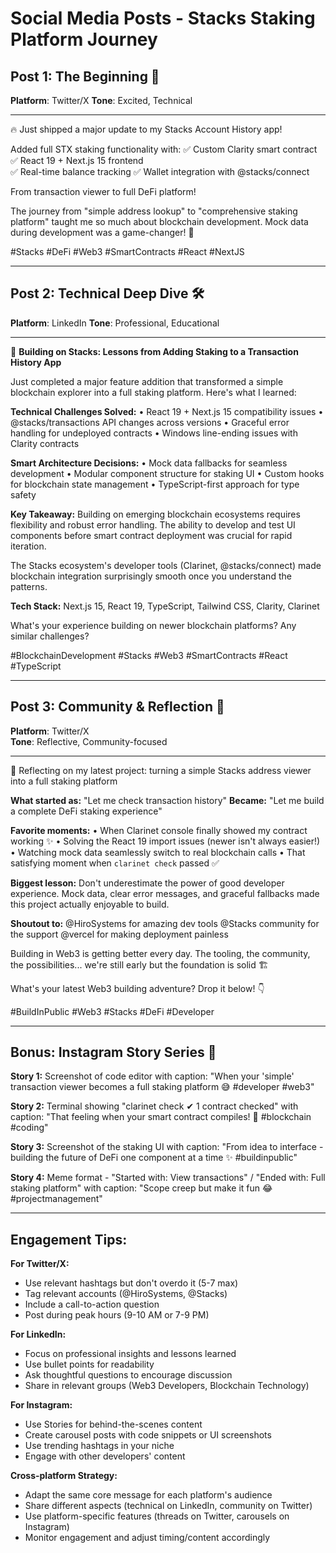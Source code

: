 # Social Media Posts - Stacks Staking Platform Journey

## Post 1: The Beginning 🚀

**Platform**: Twitter/X
**Tone**: Excited, Technical

---

🔥 Just shipped a major update to my Stacks Account History app! 

Added full STX staking functionality with:
✅ Custom Clarity smart contract
✅ React 19 + Next.js 15 frontend  
✅ Real-time balance tracking
✅ Wallet integration with @stacks/connect

From transaction viewer to full DeFi platform! 

The journey from "simple address lookup" to "comprehensive staking platform" taught me so much about blockchain development. Mock data during development was a game-changer! 🧠

#Stacks #DeFi #Web3 #SmartContracts #React #NextJS

---

## Post 2: Technical Deep Dive 🛠️

**Platform**: LinkedIn
**Tone**: Professional, Educational

---

🎯 **Building on Stacks: Lessons from Adding Staking to a Transaction History App**

Just completed a major feature addition that transformed a simple blockchain explorer into a full staking platform. Here's what I learned:

**Technical Challenges Solved:**
• React 19 + Next.js 15 compatibility issues
• @stacks/transactions API changes across versions
• Graceful error handling for undeployed contracts
• Windows line-ending issues with Clarity contracts

**Smart Architecture Decisions:**
• Mock data fallbacks for seamless development
• Modular component structure for staking UI
• Custom hooks for blockchain state management
• TypeScript-first approach for type safety

**Key Takeaway:** Building on emerging blockchain ecosystems requires flexibility and robust error handling. The ability to develop and test UI components before smart contract deployment was crucial for rapid iteration.

The Stacks ecosystem's developer tools (Clarinet, @stacks/connect) made blockchain integration surprisingly smooth once you understand the patterns.

**Tech Stack:** Next.js 15, React 19, TypeScript, Tailwind CSS, Clarity, Clarinet

What's your experience building on newer blockchain platforms? Any similar challenges?

#BlockchainDevelopment #Stacks #Web3 #SmartContracts #React #TypeScript

---

## Post 3: Community & Reflection 💭

**Platform**: Twitter/X  
**Tone**: Reflective, Community-focused

---

🌟 Reflecting on my latest project: turning a simple Stacks address viewer into a full staking platform

**What started as:** "Let me check transaction history"
**Became:** "Let me build a complete DeFi staking experience"

**Favorite moments:**
• When Clarinet console finally showed my contract working ✨
• Solving the React 19 import issues (newer isn't always easier!)
• Watching mock data seamlessly switch to real blockchain calls
• That satisfying moment when `clarinet check` passed ✅

**Biggest lesson:** Don't underestimate the power of good developer experience. Mock data, clear error messages, and graceful fallbacks made this project actually enjoyable to build.

**Shoutout to:**
@HiroSystems for amazing dev tools
@Stacks community for the support
@vercel for making deployment painless

Building in Web3 is getting better every day. The tooling, the community, the possibilities... we're still early but the foundation is solid 🏗️

What's your latest Web3 building adventure? Drop it below! 👇

#BuildInPublic #Web3 #Stacks #DeFi #Developer

---

## Bonus: Instagram Story Series 📱

**Story 1:** Screenshot of code editor with caption: "When your 'simple' transaction viewer becomes a full staking platform 😅 #developer #web3"

**Story 2:** Terminal showing "clarinet check ✔ 1 contract checked" with caption: "That feeling when your smart contract compiles! 🎉 #blockchain #coding"

**Story 3:** Screenshot of the staking UI with caption: "From idea to interface - building the future of DeFi one component at a time ✨ #buildinpublic"

**Story 4:** Meme format - "Started with: View transactions" / "Ended with: Full staking platform" with caption: "Scope creep but make it fun 😂 #projectmanagement"

---

## Engagement Tips:

**For Twitter/X:**
- Use relevant hashtags but don't overdo it (5-7 max)
- Tag relevant accounts (@HiroSystems, @Stacks)
- Include a call-to-action question
- Post during peak hours (9-10 AM or 7-9 PM)

**For LinkedIn:**
- Focus on professional insights and lessons learned
- Use bullet points for readability
- Ask thoughtful questions to encourage discussion
- Share in relevant groups (Web3 Developers, Blockchain Technology)

**For Instagram:**
- Use Stories for behind-the-scenes content
- Create carousel posts with code snippets or UI screenshots
- Use trending hashtags in your niche
- Engage with other developers' content

**Cross-platform Strategy:**
- Adapt the same core message for each platform's audience
- Share different aspects (technical on LinkedIn, community on Twitter)
- Use platform-specific features (threads on Twitter, carousels on Instagram)
- Monitor engagement and adjust timing/content accordingly